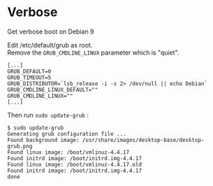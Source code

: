 # Verbose 
Get verbose boot on Debian 9

Edit /etc/default/grub as root. <br>
Remove the `GRUB_CMDLINE_LINUX` parameter which is "quiet".
```
[...]
GRUB_DEFAULT=0
GRUB_TIMEOUT=5
GRUB_DISTRIBUTOR=`lsb_release -i -s 2> /dev/null || echo Debian`
GRUB_CMDLINE_LINUX_DEFAULT=""
GRUB_CMDLINE_LINUX=""
[...]
```
Then run `sudo update-grub` : 

```
$ sudo update-grub
Generating grub configuration file ...
Found background image: /usr/share/images/desktop-base/desktop-grub.png
Found linux image: /boot/vmlinuz-4.4.17
Found initrd image: /boot/initrd.img-4.4.17
Found linux image: /boot/vmlinuz-4.4.17.old
Found initrd image: /boot/initrd.img-4.4.17
done
```
